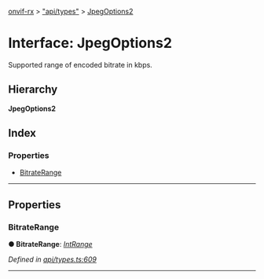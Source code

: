 [onvif-rx](../README.md) > ["api/types"](../modules/_api_types_.md) > [JpegOptions2](../interfaces/_api_types_.jpegoptions2.md)

# Interface: JpegOptions2

Supported range of encoded bitrate in kbps.

## Hierarchy

**JpegOptions2**

## Index

### Properties

* [BitrateRange](_api_types_.jpegoptions2.md#bitraterange)

---

## Properties

<a id="bitraterange"></a>

###  BitrateRange

**● BitrateRange**: *[IntRange](_api_types_.intrange.md)*

*Defined in [api/types.ts:609](https://github.com/patrickmichalina/onvif-rx/blob/d62cee9/src/api/types.ts#L609)*

___

